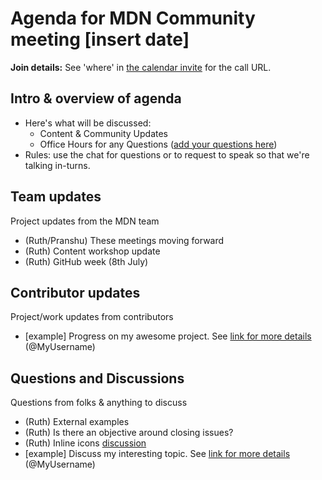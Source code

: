 # Agenda for MDN Community meeting [insert date]

**Join details:** See 'where' in [the calendar invite](https://calendar.google.com/calendar/u/0/embed?src=c_4656dd7c36825e2be115c0e7992191d550d16edcec37151eb6018581f654727b@group.calendar.google.com) for the call URL.

## Intro & overview of agenda

- Here's what will be discussed:
    - Content & Community Updates
    - Office Hours for any Questions ([add your questions here](#questions-and-discussions))
- Rules: use the chat for questions or to request to speak so that we're talking in-turns.

## Team updates

Project updates from the MDN team

- (Ruth/Pranshu) These meetings moving forward
- (Ruth) Content workshop update
- (Ruth) GitHub week (8th July)

## Contributor updates

Project/work updates from contributors

- [example] Progress on my awesome project. See [link for more details](https://github.com/mdn/community-meetings) (@MyUsername)

## Questions and Discussions

Questions from folks & anything to discuss

- (Ruth) External examples
- (Ruth) Is there an objective around closing issues?
- (Ruth) Inline icons [discussion](https://github.com/orgs/mdn/discussions/654#discussioncomment-9746229)
- [example] Discuss my interesting topic. See [link for more details](https://github.com/mdn/community-meetings) (@MyUsername)

